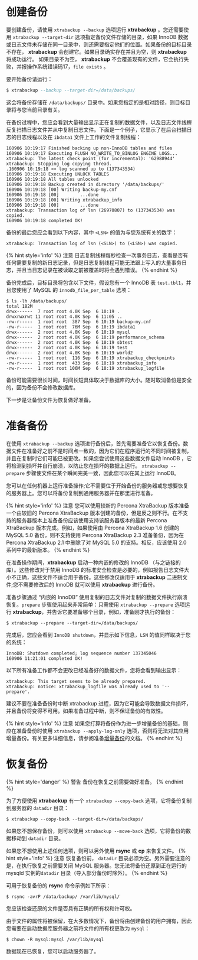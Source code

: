 # 创建备份

要创建备份，请使用 `xtrabackup --backup` 选项运行 **xtrabackup** 。您还需要使用 `xtrabackup --target-dir` 选项指定备份文件存储的目录，如果 InnoDB 数据或日志文件未存储在同一目录中，则还需要指定他们的位置。如果备份的目标目录不存在， **xtrabackup** 会创建它。如果目录确实存在并且为空，则 **xtrabackup** 将成功运行。 如果目录不为空， **xtrabackup** 不会覆盖现有的文件，它会执行失败，并报操作系统错误码17，`file exists` 。

要开始备份请运行：

```sql
$ xtrabackup --backup --target-dir=/data/backups/
```

这会将备份存储在 `/data/backups/` 目录中。如果您指定的是相对路径，则目标目录将与您当前目录有关。

在备份过程中，您应会看到大量输出显示正在复制的数据文件，以及日志文件线程反复扫描日志文件并从中复制日志文件。下面是一个例子，它显示了在后台扫描日志的日志线程以及在 `ibdata1`  文件上工作的文件复制线程：

```
160906 10:19:17 Finished backing up non-InnoDB tables and files
160906 10:19:17 Executing FLUSH NO_WRITE_TO_BINLOG ENGINE LOGS...
xtrabackup: The latest check point (for incremental): '62988944'
xtrabackup: Stopping log copying thread.
.160906 10:19:18 >> log scanned up to (137343534)
160906 10:19:18 Executing UNLOCK TABLES
160906 10:19:18 All tables unlocked
160906 10:19:18 Backup created in directory '/data/backups/'
160906 10:19:18 [00] Writing backup-my.cnf
160906 10:19:18 [00]        ...done
160906 10:19:18 [00] Writing xtrabackup_info
160906 10:19:18 [00]        ...done
xtrabackup: Transaction log of lsn (26970807) to (137343534) was copied.
160906 10:19:18 completed OK!
```

备份的最后您应会看到以下内容，其中 `<LSN>` 的值为与您系统有关的数字：

```
xtrabackup: Transaction log of lsn (<SLN>) to (<LSN>) was copied.
```

{% hint style='info' %}
注意
日志复制线程每秒检查一次事务日志，查看是否有任何需要复制的新日志记录，但是日志复制线程可能无法跟上写入的大量事务日志，并且当日志记录在被读取之前被覆盖时将会遇到错误。
{% endhint %}

备份完成后，目标目录将包含以下文件，假设您有一个 InnoDB 表 `test.tbl1`，并且您使用了 MySQL 的 `innodb_file_per_table` 选项：

```
$ ls -lh /data/backups/
total 182M
drwx------  7 root root 4.0K Sep  6 10:19 .
drwxrwxrwt 11 root root 4.0K Sep  6 11:05 ..
-rw-r-----  1 root root  387 Sep  6 10:19 backup-my.cnf
-rw-r-----  1 root root  76M Sep  6 10:19 ibdata1
drwx------  2 root root 4.0K Sep  6 10:19 mysql
drwx------  2 root root 4.0K Sep  6 10:19 performance_schema
drwx------  2 root root 4.0K Sep  6 10:19 sbtest
drwx------  2 root root 4.0K Sep  6 10:19 test
drwx------  2 root root 4.0K Sep  6 10:19 world2
-rw-r-----  1 root root  116 Sep  6 10:19 xtrabackup_checkpoints
-rw-r-----  1 root root  433 Sep  6 10:19 xtrabackup_info
-rw-r-----  1 root root 106M Sep  6 10:19 xtrabackup_logfile
```

备份可能需要很长时间，时间长短具体取决于数据库的大小。随时取消备份是安全的，因为备份不会修改数据库。

下一步是让备份文件为恢复做好准备。

# 准备备份

在使用 `xtrabackup --backup` 选项进行备份后，首先需要准备它以恢复备份。数据文件在准备好之前不是时间点一致的，因为它们在程序运行的不同时间被复制，并且在复制时它们可能已被更改。如果您尝试使用这些数据文件启动 InnoDB ，它将检测到损坏并自行崩溃，以防止您在损坏的数据上运行。 `xtrabackup --prepare` 步骤使文件在某个瞬间完美一致，因此您可以在其上运行 InnoDB。

您可以在任何机器上运行准备操作;它不需要位于开始备份的服务器或您想要恢复的服务器上。您可以将备份复制到通用服务器并在那里进行准备。

{% hint style='info' %}
注意
您可以使用较新的 Percona XtraBackup 版本准备一个由较旧的 Percona XtraBackup 版本创建的备份，但是反之则不行。在不支持的服务器版本上准备备份应该使用支持该服务器版本的最新 Percona XtraBackup 版本完成。例如，如果使用由 Percona XtraBackup 1.6 创建的 MySQL 5.0 备份，则不支持使用 Percona XtraBackup 2.3 准备备份，因为在 Percona XtraBackup 2.1 中删除了对 MySQL 5.0 的支持。相反，应该使用 2.0 系列中的最新版本。
{% endhint %}

在准备操作期间，**xtrabackup** 启动一种内嵌的修改的 InnoDB （与之链接的库）。这些修改对于禁用 InnoDB 的标准安全检查是必要的，例如报告日志文件大小不正确，这些文件不适合用于备份。这些修改仅适用于 **xtrabackup** 二进制文件;您不需要修改后的 InnoDB 就可以使用 **xtrabackup** 进行备份。

准备步骤通过 “内嵌的 InnoDB” 使用复制的日志文件对复制的数据文件执行崩溃恢复。`prepare` 步骤使用起来非常简单：只需使用 `xtrabackup --prepare` 选项运行 **xtrabackup**，并告诉它要准备哪个目录，例如，准备刚才执行的备份：

```
$ xtrabackup --prepare --target-dir=/data/backups/
```

完成后，您应会看到 `InnoDB shutdown`，并显示如下信息，`LSN` 的值同样取决于您的系统：
```
InnoDB: Shutdown completed; log sequence number 137345046
160906 11:21:01 completed OK!
```

以下所有准备工作都不会更改已经准备好的数据文件，您将会看到输出显示：

```
xtrabackup: This target seems to be already prepared.
xtrabackup: notice: xtrabackup_logfile was already used to '--prepare'.
```

建议不要在准备备份时中断 xtrabackup 进程，因为它可能会导致数据文件损坏，并且备份将变得不可用。如果准备过程中断，则不保证备份的有效性。

{% hint style='info' %}
注意
如果您打算将备份作为进一步增量备份的基础，则应在准备备份时使用 `xtrabackup --apply-log-only` 选项，否则将无法对其应用增量备份。有关更多详细信息，请参阅准备[增量备份](https://www.percona.com/doc/percona-xtrabackup/LATEST/backup_scenarios/incremental_backup.html#incremental-backup)的文档。
{% endhint %}

# 恢复备份

{% hint style='danger' %}
警告
备份在恢复之前需要做好准备。
{% endhint %}

为了方便使用 **xtrabackup** 有一个 `xtrabackup --copy-back` 选项，它将备份复制到服务器的 `datadir` 目录：
```
$ xtrabackup --copy-back --target-dir=/data/backups/
```

如果您不想保存备份，则可以使用 `xtrabackup --move-back` 选项，它将备份的数据移动到 `datadir` 目录。

如果您不想使用上述任何选项，则可以另外使用 **rsync** 或 **cp** 来恢复文件。
{% hint style='info' %}
注意
恢复备份前， `datadir` 目录必须为空。另外需要注意的是，在执行恢复之前需要关闭 MySQL 服务器。您无法将备份还原到正在运行的 mysqld 实例的`datadir` 目录（导入部分备份时除外）。
{% endhint %}

可用于恢复备份的 **rsync** 命令示例如下所示：
```
$ rsync -avrP /data/backup/ /var/lib/mysql/
```

您应该检查还原的文件是否具有正确的所有权和许可权。

由于文件的属性将被保留，在大多数情况下，备份将由创建备份的用户拥有，因此您需要在启动数据库服务器之前将文件的所有权更改为 `mysql`：
```
$ chown -R mysql:mysql /var/lib/mysql
```

数据现在已恢复，您可以启动服务器了。
